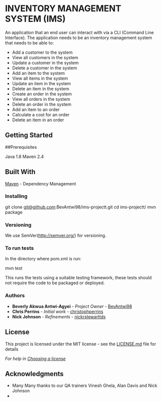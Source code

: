 # INVENTORY MANAGEMENT SYSTEM (IMS)

An application that an end user can interact with via a CLI (Command Line Interface). The application needs to be an inventory management system that needs to be able to: 

* Add a customer to the system
* View all customers in the system
* Update a customer in the system
* Delete a customer in the system
* Add an item to the system
* View all items in the system
* Update an item in the system
* Delete an item in the system
* Create an order in the system
* View all orders in the system
* Delete an order in the system
* Add an item to an order
* Calculate a cost for an order
* Delete an item in an order 


## Getting Started

##Prerequisites

Java 1.8
Maven 2.4

## Built With

[Maven](https://maven.apache.org/) - Dependency Management

### Installing

git clone git@github.com:BevAntwi98/ims-projectt.git
cd ims-projectt/
mvn package

### Versioning

We use SemVer(http://semver.org/) for versioning.


### To run tests 

In the directory where pom.xml is run:

mvn test

This runs the tests using a suitable testing framework, these tests should not require the code to be packaged or deployed.


### Authors
* **Beverly Akwua Antwi-Agyei** - *Project Owner* - [BevAntwi98](https://github.com/BevAntwi98)
* **Chris Perrins** - *Initial work* - [christophperrins](https://github.com/christophperrins)
* **Nick Johnson** - *Refinements* - [nickrstewarttds](https://github.com/nickrstewarttds)

## License

This project is licensed under the MIT license - see the [LICENSE.md](LICENSE.md) file for details 

*For help in [Choosing a license](https://choosealicense.com/)*

## Acknowledgments

* Many Many thanks to our QA trainers Vinesh Ghela, Alan Davis and Nick Johnson 
*

